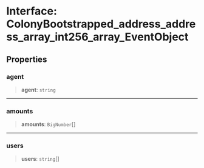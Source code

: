 # Interface: ColonyBootstrapped\_address\_address\_array\_int256\_array\_EventObject

## Properties

### agent

> **agent**: `string`

***

### amounts

> **amounts**: `BigNumber`[]

***

### users

> **users**: `string`[]
